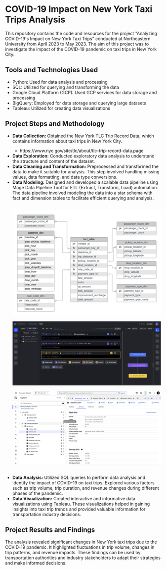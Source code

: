 # COVID-19 Impact on New York Taxi Trips Analysis

This repository contains the code and resources for the project "Analyzing COVID-19's Impact on New York Taxi Trips" conducted at Northeastern University from April 2023 to May 2023. The aim of this project was to investigate the impact of the COVID-19 pandemic on taxi trips in New York City.

## Tools and Technologies Used

<ul>
<li>Python: Used for data analysis and processing</li>
<li>SQL: Utilized for querying and transforming the data</li>
<li>Google Cloud Platform (GCP): Used GCP services for data storage and processing
</li>
<li>
BigQuery: Employed for data storage and querying large datasets
</li>
<li>
Tableau: Utilized for creating data visualizations
</li>
</ul>


## Project Steps and Methodology

<ul>
<li><b>Data Collection: </b> Obtained the New York TLC Trip Record Data, which contains information about taxi trips in New York City.</li>

<ul>
<li>https://www.nyc.gov/site/tlc/about/tlc-trip-record-data.page

</ul>

<li>
<b>Data Exploration:</b> Conducted exploratory data analysis to understand the structure and content of the dataset.

</li>
<li>
<b>Data Cleaning and Transformation:</b> Preprocessed and transformed the data to make it suitable for analysis. This step involved handling missing values, data formatting, and data type conversions.
</li>
<li>
<b>Data Modeling:</b> Designed and developed a scalable data pipeline using Mage Data Pipeline Tool for ETL (Extract, Transform, Load) automation. The data pipeline involved modeling the data into a star schema with fact and dimension tables to facilitate efficient querying and analysis.
</li>
<br>

![Schema](images/Data_Model.png)

![Pipeline](images/Pipeline.png)

![BQ](images/BigQuery.png)

<br>
<li>
<b>Data Analysis:</b> Utilized SQL queries to perform data analysis and identify the impact of COVID-19 on taxi trips. Explored various factors such as trip volume, trip duration, and revenue changes during different phases of the pandemic.
<li>
<b>Data Visualization:</b> Created interactive and informative data visualizations using Tableau. These visualizations helped in gaining insights into taxi trip trends and provided valuable information for transportation industry decisions.
</li>
</ul>

## Project Results and Findings

The analysis revealed significant changes in New York taxi trips due to the COVID-19 pandemic. It highlighted fluctuations in trip volume, changes in trip patterns, and revenue impacts. These findings can be used by transportation authorities and industry stakeholders to adapt their strategies and make informed decisions.

